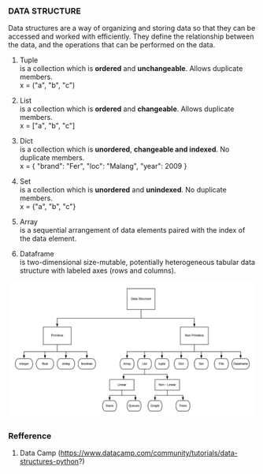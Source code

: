 ### DATA STRUCTURE
Data structures are a way of organizing and storing data so that they can be accessed and worked with efficiently. They define the relationship between the data, and the operations that can be performed on the data.

1. Tuple <br/>
is a collection which is **ordered** and **unchangeable**. Allows duplicate members. <br/>
x = ("a", "b", "c")
2. List <br/>
is a collection which is **ordered** and **changeable**. Allows duplicate members.<br/>
x = ["a", "b", "c"]
3. Dict <br/>
is a collection which is **unordered**, **changeable and indexed**. No duplicate members. <br/>
x = {
  "brand": "Fer",
  "loc": "Malang",
  "year": 2009
}
4. Set <br/>
is a collection which is **unordered** and **unindexed**. No duplicate members. <br/>
x = {"a", "b", "c"}

5. Array <br/>
is a sequential arrangement of data elements paired with the index of the data element.

6. Dataframe <br/>
is two-dimensional size-mutable, potentially heterogeneous tabular data structure with labeled axes (rows and columns). 


![](DataStructure.png)

### Refference
1. Data Camp (https://www.datacamp.com/community/tutorials/data-structures-python?)

